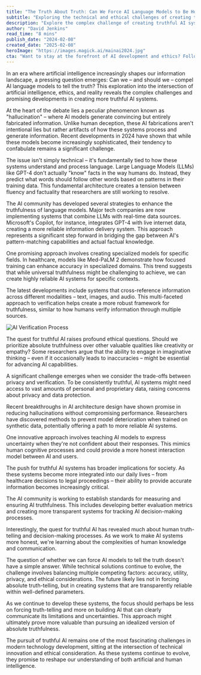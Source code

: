 ```yaml
---
title: "The Truth About Truth: Can We Force AI Language Models to Be Honest?"
subtitle: "Exploring the technical and ethical challenges of creating truthful AI systems"
description: "Explore the complex challenge of creating truthful AI systems, from technical solutions to ethical considerations. Learn how researchers are tackling AI hallucinations and developing new approaches to ensure AI reliability while balancing accuracy, privacy, and innovation."
author: "David Jenkins"
read_time: "8 mins"
publish_date: "2024-02-08"
created_date: "2025-02-08"
heroImage: "https://images.magick.ai/mainai2024.jpg"
cta: "Want to stay at the forefront of AI development and ethics? Follow us on LinkedIn for regular insights into the evolving landscape of artificial intelligence and its impact on society."
---
```


In an era where artificial intelligence increasingly shapes our information landscape, a pressing question emerges: Can we – and should we – compel AI language models to tell the truth? This exploration into the intersection of artificial intelligence, ethics, and reality reveals the complex challenges and promising developments in creating more truthful AI systems.

At the heart of the debate lies a peculiar phenomenon known as "hallucination" – where AI models generate convincing but entirely fabricated information. Unlike human deception, these AI fabrications aren't intentional lies but rather artifacts of how these systems process and generate information. Recent developments in 2024 have shown that while these models become increasingly sophisticated, their tendency to confabulate remains a significant challenge.

The issue isn't simply technical – it's fundamentally tied to how these systems understand and process language. Large Language Models (LLMs) like GPT-4 don't actually "know" facts in the way humans do. Instead, they predict what words should follow other words based on patterns in their training data. This fundamental architecture creates a tension between fluency and factuality that researchers are still working to resolve.

The AI community has developed several strategies to enhance the truthfulness of language models. Major tech companies are now implementing systems that combine LLMs with real-time data sources. Microsoft's Copilot, for instance, integrates GPT-4 with live internet data, creating a more reliable information delivery system. This approach represents a significant step forward in bridging the gap between AI's pattern-matching capabilities and actual factual knowledge.

One promising approach involves creating specialized models for specific fields. In healthcare, models like Med-PaLM 2 demonstrate how focused training can enhance accuracy in specialized domains. This trend suggests that while universal truthfulness might be challenging to achieve, we can create highly reliable AI systems for specific contexts.

The latest developments include systems that cross-reference information across different modalities – text, images, and audio. This multi-faceted approach to verification helps create a more robust framework for truthfulness, similar to how humans verify information through multiple sources.

![AI Verification Process](https://i.magick.ai/PIXE/6363927184_magick_generated_img_2024.webp)

The quest for truthful AI raises profound ethical questions. Should we prioritize absolute truthfulness over other valuable qualities like creativity or empathy? Some researchers argue that the ability to engage in imaginative thinking – even if it occasionally leads to inaccuracies – might be essential for advancing AI capabilities.

A significant challenge emerges when we consider the trade-offs between privacy and verification. To be consistently truthful, AI systems might need access to vast amounts of personal and proprietary data, raising concerns about privacy and data protection.

Recent breakthroughs in AI architecture design have shown promise in reducing hallucinations without compromising performance. Researchers have discovered methods to prevent model deterioration when trained on synthetic data, potentially offering a path to more reliable AI systems.

One innovative approach involves teaching AI models to express uncertainty when they're not confident about their responses. This mimics human cognitive processes and could provide a more honest interaction model between AI and users.

The push for truthful AI systems has broader implications for society. As these systems become more integrated into our daily lives – from healthcare decisions to legal proceedings – their ability to provide accurate information becomes increasingly critical.

The AI community is working to establish standards for measuring and ensuring AI truthfulness. This includes developing better evaluation metrics and creating more transparent systems for tracking AI decision-making processes.

Interestingly, the quest for truthful AI has revealed much about human truth-telling and decision-making processes. As we work to make AI systems more honest, we're learning about the complexities of human knowledge and communication.

The question of whether we can force AI models to tell the truth doesn't have a simple answer. While technical solutions continue to evolve, the challenge involves balancing multiple competing factors: accuracy, utility, privacy, and ethical considerations. The future likely lies not in forcing absolute truth-telling, but in creating systems that are transparently reliable within well-defined parameters.

As we continue to develop these systems, the focus should perhaps be less on forcing truth-telling and more on building AI that can clearly communicate its limitations and uncertainties. This approach might ultimately prove more valuable than pursuing an idealized version of absolute truthfulness.

The pursuit of truthful AI remains one of the most fascinating challenges in modern technology development, sitting at the intersection of technical innovation and ethical consideration. As these systems continue to evolve, they promise to reshape our understanding of both artificial and human intelligence.